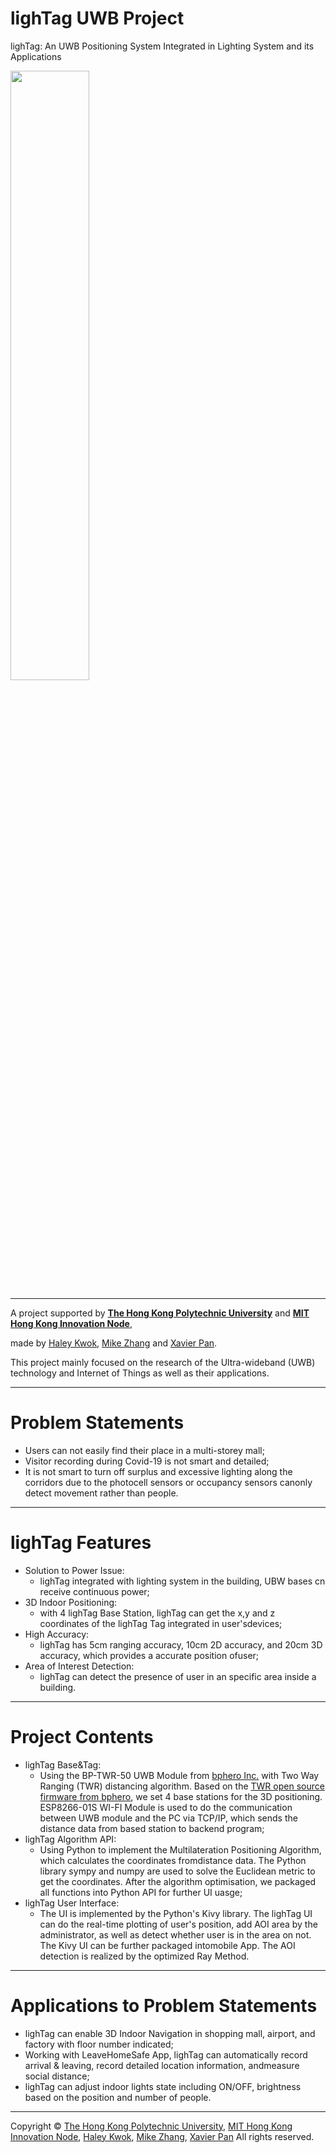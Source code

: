# lighTag UWB Project
lighTag: An UWB Positioning System Integrated in Lighting System and its Applications

<img src="https://github.com/lighTag-UWB/lighTag/blob/main/lighTag_Logo_2.png" width="50%"></img>

---

A project supported by [**The Hong Kong Polytechnic University**](https://www.polyu.edu.hk/) and [**MIT Hong Kong Innovation Node**](https://hkinnovationnode.mit.edu/),

made by [Haley Kwok](https://github.com/HaleyKwok), [Mike Zhang](https://github.com/zhangwengyu999) and [Xavier Pan](https://github.com/X3vvv).


This project mainly focused on the research of the Ultra-wideband (UWB) technology and Internet of Things as well as their applications.

---

# Problem Statements
- Users can not easily find their place in a multi-storey mall;
- Visitor recording during Covid-19 is not smart and detailed;
- It is not smart to turn off surplus and excessive lighting along the corridors due to the photocell sensors or occupancy sensors canonly detect movement rather than people.

---

# lighTag Features
- Solution to Power Issue: 
  - lighTag integrated with lighting system in the building, UBW bases cn receive continuous power;
- 3D Indoor Positioning: 
  - with 4 lighTag Base Station, lighTag can get the x,y and z coordinates of the lighTag Tag integrated in user'sdevices;
- High Accuracy: 
  - lighTag has 5cm ranging accuracy, 10cm 2D accuracy, and 20cm 3D accuracy, which provides a accurate position ofuser;
- Area of Interest Detection:
  - lighTag can detect the presence of user in an specific area inside a building.

---

# Project Contents
- lighTag Base&Tag:
  - Using the BP-TWR-50 UWB Module from [bphero Inc.](http://www.51uwb.cn/) with Two Way Ranging (TWR) distancing algorithm. Based on the [TWR open source firmware from bphero](https://bitbucket.org/tuzhuke/51base_twr_f1/src/master/), we set 4 base stations for the 3D positioning. ESP8266-01S WI-FI Module is used to do the communication between UWB module and the PC via TCP/IP, which sends the distance data from based station to backend program;
- lighTag Algorithm API:
  - Using Python to implement the Multilateration Positioning Algorithm, which calculates the coordinates fromdistance data. The Python library sympy and numpy are used to solve the Euclidean metric to get the coordinates. After the algorithm optimisation, we packaged all functions into Python API for further UI uasge;
- lighTag User Interface:
  - The UI is implemented by the Python's Kivy library. The lighTag UI can do the real-time plotting of user's position, add AOI area by the administrator, as well as detect whether user is in the area on not. The Kivy UI can be further packaged intomobile App. The AOI detection is realized by the optimized Ray Method.

---

# Applications to Problem Statements
- lighTag can enable 3D Indoor Navigation in shopping mall, airport, and factory with floor number indicated;
- Working with LeaveHomeSafe App, lighTag can automatically record arrival & leaving, record detailed location information, andmeasure social distance;
- lighTag can adjust indoor lights state including ON/OFF, brightness based on the position and number of people.

---

Copyright © [The Hong Kong Polytechnic University](https://www.polyu.edu.hk/), [MIT Hong Kong Innovation Node](https://hkinnovationnode.mit.edu/), [Haley Kwok](https://github.com/HaleyKwok), [Mike Zhang](https://github.com/zhangwengyu999), [Xavier Pan](https://github.com/X3vvv)  All rights reserved.
